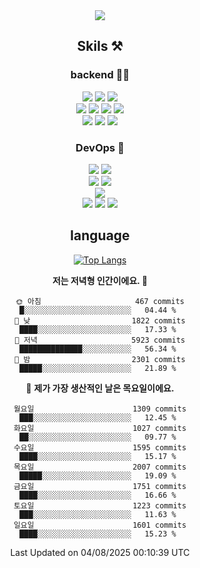 <div align="center">

<a href="https://hhpluscertificateofcompletion.oopy.io/">
  <img src="https://static.spartacodingclub.kr/hanghae99/plus/completion/badge_black.svg" />
</a>

## Skils ⚒️

### backend 🧑‍💻
  
<img src="https://img.shields.io/badge/Java-FF6600?style=flat-square&logo=buymeacoffee&logoColor=white"/>
<img src="https://img.shields.io/badge/Go-0099FF?style=flat-square&logo=go&logoColor=white"/>
<img src="https://img.shields.io/badge/Kotlin-7F52FF?style=flat-square&logo=kotlin&logoColor=white"/>
  
  
<br />
  
<img src="https://img.shields.io/badge/Spring-339933?style=flat-square&logo=Spring&logoColor=white"/>
<img src="https://img.shields.io/badge/Spring Boot-339933?style=flat-square&logo=Spring Boot&logoColor=white"/>
<img src="https://img.shields.io/badge/Spring Security-339933?style=flat-square&logo=Spring Security&logoColor=white"/>
  
<img src="https://img.shields.io/badge/Spring Data JPA-339933?style=flat-square&logo=Hibernate&logoColor=white"/>

<br />
  
  <img src="https://img.shields.io/badge/mysql-0099FF?style=flat-square&logo=mysql&logoColor=white"/>
  <img src="https://img.shields.io/badge/mariadb-0099FF?style=flat-square&logo=mariadb&logoColor=white"/>
  <img src="https://img.shields.io/badge/mongoDB-47A248?style=flat-square&logo=mongodb&logoColor=white"/>
  
  
### DevOps 🚀
  
  <img src="https://img.shields.io/badge/docker-2496ED?style=flat-square&logo=docker&logoColor=white"/>
  <img src="https://img.shields.io/badge/kubernetes-326CE5?style=flat-square&logo=kubernetes&logoColor=white"/>
  
  <br />
  
  <img src="https://img.shields.io/badge/Github Actions-2088FF?style=flat-square&logo=githubactions&logoColor=white"/>
  <img src="https://img.shields.io/badge/Jenkins-D24939?style=flat-square&logo=jenkins&logoColor=white"/>
  
  
  <br />
  <img src="https://img.shields.io/badge/terraform-7B42BC?style=flat-square&logo=terraform&logoColor=white"/>
  
  <br />
  <img src="https://img.shields.io/badge/Amazon AWS-232F3E?style=flat-square&logo=Amazon AWS&logoColor=white"/>

  <img src="https://img.shields.io/badge/GCP-4285F4?style=flat-square&logo=googlecloud&logoColor=white"/>
  <img src="https://img.shields.io/badge/NCP-03C75A?style=flat-square&logo=naver&logoColor=white"/>
  
  
## language

[![Top Langs](https://github-readme-stats.vercel.app/api/top-langs/?username=zxcv9203&hide=html&exclude_repo=zxcv9203.github.io,golB&theme=grate-gatsby)](https://github.com/zxcv9203/github-readme-stats)
  
<!--START_SECTION:waka-->
**저는 저녁형 인간이에요. 🦉** 

```text
🌞 아침                     467 commits         █░░░░░░░░░░░░░░░░░░░░░░░░   04.44 % 
🌆 낮　                     1822 commits        ████░░░░░░░░░░░░░░░░░░░░░   17.33 % 
🌃 저녁                     5923 commits        ██████████████░░░░░░░░░░░   56.34 % 
🌙 밤　                     2301 commits        █████░░░░░░░░░░░░░░░░░░░░   21.89 % 
```
📅 **제가 가장 생산적인 날은 목요일이에요.** 

```text
월요일                      1309 commits        ███░░░░░░░░░░░░░░░░░░░░░░   12.45 % 
화요일                      1027 commits        ██░░░░░░░░░░░░░░░░░░░░░░░   09.77 % 
수요일                      1595 commits        ████░░░░░░░░░░░░░░░░░░░░░   15.17 % 
목요일                      2007 commits        █████░░░░░░░░░░░░░░░░░░░░   19.09 % 
금요일                      1751 commits        ████░░░░░░░░░░░░░░░░░░░░░   16.66 % 
토요일                      1223 commits        ███░░░░░░░░░░░░░░░░░░░░░░   11.63 % 
일요일                      1601 commits        ████░░░░░░░░░░░░░░░░░░░░░   15.23 % 
```



 Last Updated on 04/08/2025 00:10:39 UTC
<!--END_SECTION:waka-->
  
</div>

